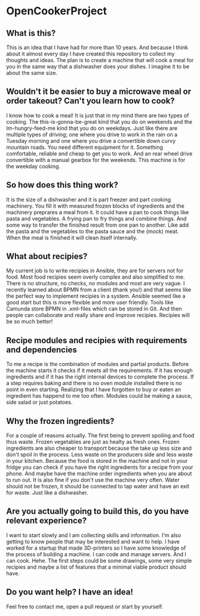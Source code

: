 # OpenCookerProject

## What is this?

This is an idea that I have had for more than 10 years. And because I think about it almost every day I have created this repository to collect my thoughts and ideas. The plan is to create a machine that will cook a meal for you in the same way that a dishwasher does your dishes. I imagine it to be about the same size. 

## Wouldn't it be easier to buy a microwave meal or order takeout? Can't you learn how to cook?
I know how to cook a meal! It is just that in my mind there are two types of cooking. The this-is-gonna-be-great kind that you do on weekends and the Im-hungry-feed-me kind that you do on weekdays. Just like there are multiple types of driving; one where you drive to work in the rain on a Tuesday morning and one where you drive a convertible down curvy mountain roads. You need different equipment for it. Something comfortable, reliable and cheap to get you to work. And an rear wheel drive convertible with a manual gearbox for the weekends. This machine is for the weekday cooking. 

## So how does this thing work?
It is the size of a dishwasher and it is part freezer and part cooking machinery. You fill it with measured frozen blocks of ingredients and the machinery preprares a meal from it. It could have a pan to cook things like pasta and vegetables. A frying pan to fry things and combine things. And some way to transfer the finished result from one pan to another. Like add the pasta and the vegetables to the pasta sauce and the (mock) meat. When the meal is finished it will clean itself internally.

## What about recipies?
My current job is to write recipies in Ansible, they are for servers not for food. Most food recipies seem overly complex and also simplified to me. There is no structure, no checks, no modules and most are very vague. I recently learned about BPMN from a client (thank you!) and that seems like the perfect way to implement recipies in a system. Ansible seemed like a good start but this is more flexible and more user friendly. Tools like Camunda store BPMN in .xml-files which can be stored in Git. And then people can collaborate and really share and improve recipies. Recipies will be so much better!

## Recipe modules and recipies with requirements and dependencies
To me a recipe is the combination of modules and partial products. Before the machine starts it checks if it meets all the requirements. If it has enough ingredients and if it has the right internal devices to complete the process. If a step requires baking and there is no oven module installed there is no point in even starting. Realizing that I have forgotten to buy or eaten an ingredient has happend to me too often. Modules could be making a sauce, side salad or just potatoes.

## Why the frozen ingredients?
For a couple of reasons actually. The first being to prevent spoiling and food thus waste. Frozen vegetables are just as healty as fresh ones. Frozen ingredients are also cheaper to transport because the take up less size and don't spoil in the process. Less waste on the producers side and less waste in your kitchen. Because the food is stored in the machine and not in your fridge you can check if you have the right ingredients for a recipe from your phone. And maybe have the machine order ingredients when you are about to run out. It is also fine if you don't use the machine very often. Water should not be frozen, it should be connected to tap water and have an exit for waste. Just like a dishwasher.

## Are you actually going to build this, do you have relevant experience?
I want to start slowly and I am collecting skills and information. I'm also getting to know people that may be interested and want to help. I have worked for a startup that made 3D-printers so I have some knowledge of the process of building a machine. I can code and manage servers. And I can cook. Hehe. 
The first steps could be some drawings, some very simple recipies and maybe a list of features that a minimal viable product should have. 

## Do you want help? I have an idea!
Feel free to contact me, open a pull request or start by yourself.
